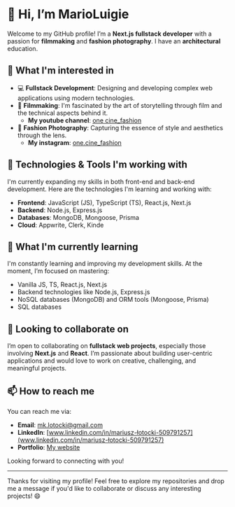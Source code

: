 # 👋 Hi, I’m MarioLuigie

Welcome to my GitHub profile! I’m a **Next.js fullstack developer** with a passion for **filmmaking** and **fashion photography**. I have an **architectural** education.

## 👀 What I'm interested in

- 💻 **Fullstack Development**: Designing and developing complex web applications using modern technologies.
- 🎥 **Filmmaking**: I'm fascinated by the art of storytelling through film and the technical aspects behind it.
  - **My youtube channel**: [one cine_fashion](https://www.youtube.com/@onecine_fashion4805/featured)
- 🎥 **Fashion Photography**: Capturing the essence of style and aesthetics through the lens.
  - **My instagram**: [one.cine_fashion](https://www.instagram.com/one.cine_fashion/)

## 🚀 Technologies & Tools I'm working with

I'm currently expanding my skills in both front-end and back-end development. Here are the technologies I'm learning and working with:

- **Frontend**: JavaScript (JS), TypeScript (TS), React.js, Next.js
- **Backend**: Node.js, Express.js
- **Databases**: MongoDB, Mongoose, Prisma
- **Cloud**: Appwrite, Clerk, Kinde

## 🌱 What I'm currently learning

I'm constantly learning and improving my development skills. At the moment, I’m focused on mastering:

- Vanilla JS, TS, React.js, Next.js
- Backend technologies like Node.js, Express.js
- NoSQL databases (MongoDB) and ORM tools (Mongoose, Prisma)
- SQL databases

## 💼 Looking to collaborate on

I’m open to collaborating on **fullstack web projects**, especially those involving **Next.js** and **React**. I’m passionate about building user-centric applications and would love to work on creative, challenging, and meaningful projects.

## 📫 How to reach me

You can reach me via:

- **Email**: [mk.lotocki@gmail.com](mailto:mk.lotocki@gmail.com)
- **LinkedIn**: [www.linkedin.com/in/mariusz-łotocki-509791257](www.linkedin.com/in/mariusz-łotocki-509791257)
- **Portfolio**: [My website](https://yourwebsite.com)

Looking forward to connecting with you!

---

Thanks for visiting my profile! Feel free to explore my repositories and drop me a message if you'd like to collaborate or discuss any interesting projects! 😄


<!---
MarioLuigie/MarioLuigie is a ✨ special ✨ repository because its `README.md` (this file) appears on your GitHub profile.
You can click the Preview link to take a look at your changes.
--->
